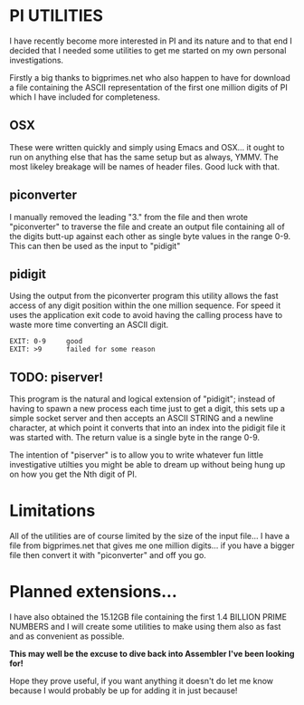 # PI UTILITIES

I have recently become more interested in PI and its nature and to
that end I decided that I needed some utilities to get me started on
my own personal investigations.

Firstly a big thanks to bigprimes.net who also happen to have for
download a file containing the ASCII representation of the first one
million digits of PI which I have included for completeness.

## OSX

These were written quickly and simply using Emacs and OSX... it ought
to run on anything else that has the same setup but as always,
YMMV. The most likeley breakage will be names of header files. Good
luck with that.


## piconverter

I manually removed the leading "3." from the file and then wrote
"piconverter" to traverse the file and create an output file
containing all of the digits butt-up against each other as single byte
values in the range 0-9. This can then be used as the input to
"pidigit"


## pidigit

Using the output from the piconverter program this utility allows the
fast access of any digit position within the one million sequence. For
speed it uses the application exit code to avoid having the calling
process have to waste more time converting an ASCII digit.

    EXIT: 0-9     good
    EXIT: >9      failed for some reason


## TODO: piserver!

This program is the natural and logical extension of "pidigit";
instead of having to spawn a new process each time just to get a
digit, this sets up a simple socket server and then accepts an ASCII
STRING and a newline character, at which point it converts that into
an index into the pidigit file it was started with. The return value
is a single byte in the range 0-9.

The intention of "piserver" is to allow you to write whatever fun
little investigative utilties you might be able to dream up without
being hung up on how you get the Nth digit of PI.


# Limitations

All of the utilities are of course limited by the size of the input
file... I have a file from bigprimes.net that gives me one million
digits... if you have a bigger file then convert it with "piconverter"
and off you go.


# Planned extensions...

I have also obtained the 15.12GB file containing the first 1.4 BILLION
PRIME NUMBERS and I will create some utilities to make using them also
as fast and as convenient as possible.


**This may well be the excuse to dive back into Assembler I've been looking for!**

Hope they prove useful, if you want anything it doesn't do let me know
because I would probably be up for adding it in just because!

